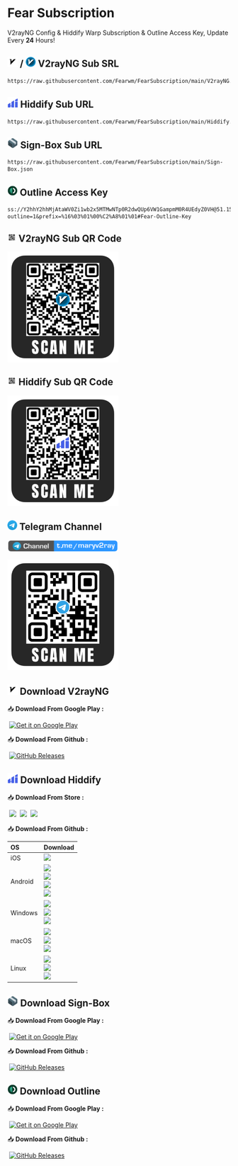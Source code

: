 # Fear Subscription
V2rayNG Config & Hiddify Warp Subscription & Outline Access Key, Update Every <b>24</b> Hours!

## <img src="assets/v2rayng.png" alt="V2rayNG" width="23"/> / <img src="assets/v2rayn.png" alt="V2rayNG" width="23"/> V2rayNG Sub SRL
```
https://raw.githubusercontent.com/Fearwm/FearSubscription/main/V2rayNG.json
```

## <img src="assets/hiddify.png" alt="Hiddify" width="24"/> Hiddify Sub URL
```
https://raw.githubusercontent.com/Fearwm/FearSubscription/main/Hiddify.json
```

## <img src="assets/signbox.png" alt="Signbox" width="24"/> Sign-Box Sub URL
```
https://raw.githubusercontent.com/Fearwm/FearSubscription/main/Sign-Box.json
```

## <img src="assets/outline.png" alt="Outline" width="23"/> Outline Access Key
```
ss://Y2hhY2hhMjAtaWV0Zi1wb2x5MTMwNTp0R2dwQUp6VW1GampmM0R4UEdyZ0VH@51.158.252.130:443/?outline=1&prefix=%16%03%01%00%C2%A8%01%01#Fear-Outline-Key
```

## <img src="assets/qrcode.png" alt="QR" width="20"/> V2rayNG Sub QR Code
<img src="assets/v2rayng-qr.png" alt="V2rayNG" width="250"/>

## <img src="assets/qrcode.png" alt="QR" width="20"/> Hiddify Sub QR Code
<img src="assets/hiddify-qr.png" alt="Hiddify" width="250"/>

## <img src="assets/Telegram.png" alt="Telegram" width="22"/>  Telegram Channel

<a
href="https://t.me/maryv2ray">
<img src="assets/telchannel.png" width="250"/>
</a>

<img src="assets/telegram-qr.png" alt="Telelgram" width="250"/>

## <img src="assets/v2rayng.png" alt="V2rayNG" width="23"/> Download V2rayNG
📥 <b>Download From Google Play :</b>

‌
<a href="https://play.google.com/store/apps/details?id=com.v2ray.ang"><img alt="Get it on Google Play" src="https://play.google.com/intl/en_us/badges/images/generic/en_badge_web_generic.png" width="165" height="64"/></a>

📥 <b>Download From Github :</b>

‌
[![GitHub Releases](https://img.shields.io/github/downloads/2dust/v2rayNG/latest/total?logo=github)](https://github.com/2dust/v2rayNG/releases)

## <img src="assets/hiddify.png" alt="Hiddify" width="24"/> Download Hiddify
📥 <b>Download From Store :</b>

‌
<a href="https://apps.apple.com/us/app/hiddify-proxy-vpn/id6596777532?platform=iphone"><img height=50px src="https://github.com/user-attachments/assets/a7c62126-07ce-4f18-8197-bbb672f6d8be"></a>
‌
<a href="https://play.google.com/store/apps/details?id=app.hiddify.com"><img height=50px src="https://github.com/hiddify/hiddify-next/blob/main/docs/google-play-badge.png"></a>
‌
<a href="https://apps.microsoft.com/detail/Hiddify/9pdfnl3qv2s5?mode=mini" target="_blank"><img height=50px src="https://github.com/hiddify/hiddify-next/assets/125398461/620750bb-4459-41b5-9f86-ba82119345b8" /></a>

📥 <b>Download From Github :</b>
<div align=left>
<table>
    <thead align=left>
        <tr>
            <th>OS</th>
            <th>Download</th>
        </tr>
    </thead>
    <tbody align=left>
        <tr>
        <td>iOS</td>
            <td>
                <a href="https://github.com/hiddify/hiddify-next/releases/latest/download/Hiddify-iOS.ipa"><img src="https://img.shields.io/badge/IPA-Universal-c0c0c0.svg?logo=ios"></a>
            </td>
        </tr>
        <tr>
        <td>Android</td>
            <td>
                <a href="https://github.com/hiddify/hiddify-next/releases/latest/download/Hiddify-Android-universal.apk"><img src="https://img.shields.io/badge/APK-Universal-044d29.svg?logo=android"></a><br>
                <a href="https://github.com/hiddify/hiddify-next/releases/latest/download/Hiddify-Android-arm64.apk"><img src="https://img.shields.io/badge/APK-ARMv8-168039.svg?logo=android"></a><br>
                <a href="https://github.com/hiddify/hiddify-next/releases/latest/download/Hiddify-Android-arm7.apk"><img src="https://img.shields.io/badge/APK-ARMv7-45bf55.svg?logo=android"></a><br>
                <a href="https://github.com/hiddify/hiddify-next/releases/latest/download/Hiddify-Android-x86_64.apk"><img src="https://img.shields.io/badge/APK-x64-96ed89.svg?logo=android"></a>
            </td>
        </tr>
        <tr>
            <td>Windows</td>
            <td>
                <a href="https://github.com/hiddify/hiddify-next/releases/latest/download/Hiddify-Windows-Setup-x64.Msix"><img src="https://img.shields.io/badge/OfficialSetup-x64-0078d7.svg?logo=windows"></a><br>
                <a href="https://github.com/hiddify/hiddify-next/releases/latest/download/Hiddify-Windows-Setup-x64.exe"><img src="https://img.shields.io/badge/Setup-x64-2d7d9a.svg?logo=windows"></a><br>
                <a href="https://github.com/hiddify/hiddify-next/releases/latest/download/Hiddify-Windows-Portable-x64.zip"><img src="https://img.shields.io/badge/Portable-x64-67b7d1.svg?logo=windows"></a>
            </td>
        </tr>
        <tr>
            <td>macOS</td>
            <td>
                <a href="https://apps.apple.com/us/app/hiddify-proxy-vpn/id6596777532"><img src="https://img.shields.io/badge/IPA-ARM-D33A54.svg?logo=apple"></a><br>
                <a href="https://github.com/hiddify/hiddify-next/releases/latest/download/Hiddify-MacOS.dmg"><img src="https://img.shields.io/badge/DMG-Universal-ea005e.svg?logo=apple"></a><br>
                <a href="https://github.com/hiddify/hiddify-next/releases/latest/download/Hiddify-MacOS-Installer.pkg"><img src="https://img.shields.io/badge/PKG-Universal-bc544b.svg?logo=apple" /></a>
            </td>
        </tr>
        <tr>
            <td>Linux</td>
            <td>
                <a href="https://github.com/hiddify/hiddify-next/releases/latest/download/Hiddify-Linux-x64.AppImage"><img src="https://img.shields.io/badge/AppImage-x64-f84e29.svg?logo=linux"> </a><br>
                <a href="https://github.com/hiddify/hiddify-next/releases/latest/download/Hiddify-Debian-x64.deb"><img src="https://img.shields.io/badge/DebPackage-x64-FF9966.svg?logo=debian"> </a><br>
                <a href="https://github.com/hiddify/hiddify-next/releases/latest/download/Hiddify-rpm-x64.rpm"><img src="https://img.shields.io/badge/RpmPackage-x64-F1B42F.svg?logo=redhat"> </a>
            </td>
        </tr>
    </tbody>
</table>

## <img src="assets/signbox.png" alt="Signbox" width="24"/> Download Sign-Box
📥 <b>Download From Google Play :</b>

‌
<a href="https://play.google.com/store/apps/details?id=io.nekohasekai.sfa">
<img alt="Get it on Google Play" src="https://play.google.com/intl/en_us/badges/images/generic/en_badge_web_generic.png" width="165" height="64" />
</a>

📥 <b>Download From Github :</b>

‌
[![GitHub Releases](https://img.shields.io/github/downloads/2dust/v2rayNG/latest/total?logo=github)](https://github.com/SagerNet/sing-box/releases)

## <img src="assets/outline.png" alt="Outline" width="23"/> Download Outline
📥 <b>Download From Google Play :</b>

‌
<a href="https://play.google.com/store/apps/details?id=org.outline.android.client">
<img alt="Get it on Google Play" src="https://play.google.com/intl/en_us/badges/images/generic/en_badge_web_generic.png" width="165" height="64" />
</a>

📥 <b>Download From Github :</b>

‌
[![GitHub Releases](https://img.shields.io/github/downloads/2dust/v2rayNG/latest/total?logo=github)](https://github.com/Jigsaw-Code/outline-apps/releases)
